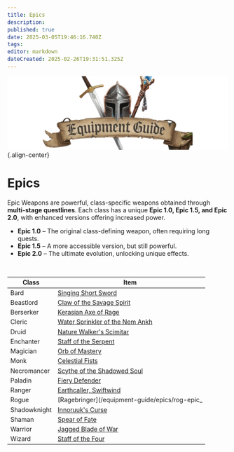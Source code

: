 ```yaml
---
title: Epics
description: 
published: true
date: 2025-03-05T19:46:16.740Z
tags: 
editor: markdown
dateCreated: 2025-02-26T19:31:51.325Z
---
```


![equipmentguidebanner.webp](/equipmentguidebanner.webp){.align-center}

# Epics

Epic Weapons are powerful, class-specific weapons obtained through **multi-stage questlines**. Each class has a unique **Epic 1.0, Epic 1.5, and Epic 2.0**, with enhanced versions offering increased power.

- **Epic 1.0** – The original class-defining weapon, often requiring long quests.  
- **Epic 1.5** – A more accessible version, but still powerful.  
- **Epic 2.0** – The ultimate evolution, unlocking unique effects.  

<br>

Class|Item
---|---
Bard|[Singing Short Sword](/equipment-guide/epics/brd-epic)
Beastlord|[Claw of the Savage Spirit](/equipment-guide/epics/bst-epic)
Berserker|[Kerasian Axe of Rage](/equipment-guide/epics/ber-epic)
Cleric|[Water Sprinkler of the Nem Ankh](/equipment-guide/epics/clr-epic)
Druid|[Nature Walker's Scimitar](/equipment-guide/epics/dru-epic)
Enchanter|[Staff of the Serpent](/equipment-guide/epics/enc-epic)
Magician|[Orb of Mastery](/equipment-guide/epics/mag-epic)
Monk|[Celestial Fists](/equipment-guide/epics/mnk-epic)
Necromancer|[Scythe of the Shadowed Soul](/equipment-guide/epics/nec-epic)
Paladin|[Fiery Defender](/equipment-guide/epics/pal-epic)
Ranger|[Earthcaller, Swiftwind](/equipment-guide/epics/rng-epic)
Rogue|[Ragebringer](/equipment-guide/epics/rog-epic_
Shadowknight|[Innoruuk's Curse](/equipment-guide/epics/shd-epic)
Shaman|[Spear of Fate](/equipment-guide/epics/shm-epic)
Warrior|[Jagged Blade of War](/equipment-guide/epics/war-epic)
Wizard|[Staff of the Four](/equipment-guide/epics/wiz-epic)
